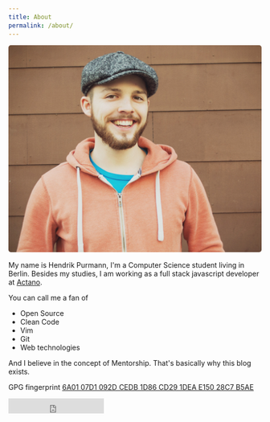 ```yaml
---
title: About
permalink: /about/
---
```


<img src="/assets/about.jpg" style="border-radius: 5px" alt="It's me">

My name is Hendrik Purmann, I'm a Computer Science student living in Berlin. Besides my studies, I am working as a full stack javascript developer at [Actano](https://rplan.com/website/en/team/index.html).

You can call me a fan of

* Open Source
* Clean Code
* Vim
* Git
* Web technologies

And I believe in the concept of Mentorship. That's basically why this blog exists.

GPG fingerprint [6A01 07D1 092D CEDB 1D86 CD29 1DEA E150 28C7 B5AE](https://keybase.io/hpurmann)

<iframe src="http://ghbtns.com/github-btn.html?user=hpurmann&type=follow&size=large"
  allowtransparency="true" frameborder="0" scrolling="0" width="190" height="30"></iframe>

